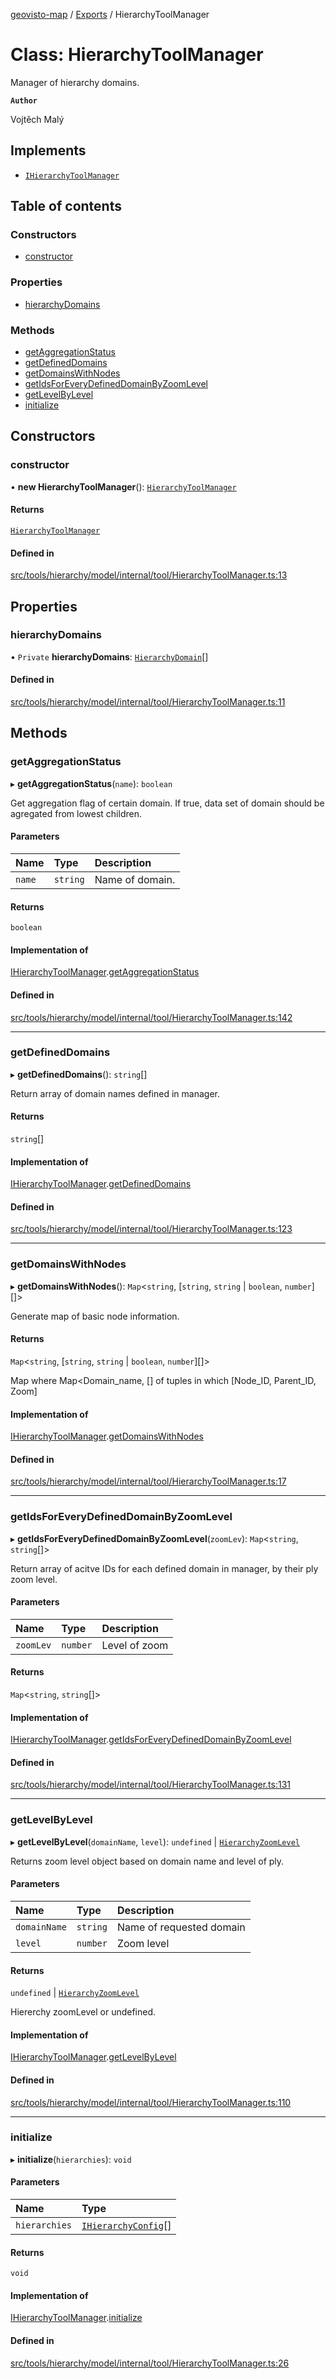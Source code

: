 [geovisto-map](../README.md) / [Exports](../modules.md) / HierarchyToolManager

# Class: HierarchyToolManager

Manager of hierarchy domains.

**`Author`**

Vojtěch Malý

## Implements

- [`IHierarchyToolManager`](../interfaces/IHierarchyToolManager.md)

## Table of contents

### Constructors

- [constructor](HierarchyToolManager.md#constructor)

### Properties

- [hierarchyDomains](HierarchyToolManager.md#hierarchydomains)

### Methods

- [getAggregationStatus](HierarchyToolManager.md#getaggregationstatus)
- [getDefinedDomains](HierarchyToolManager.md#getdefineddomains)
- [getDomainsWithNodes](HierarchyToolManager.md#getdomainswithnodes)
- [getIdsForEveryDefinedDomainByZoomLevel](HierarchyToolManager.md#getidsforeverydefineddomainbyzoomlevel)
- [getLevelByLevel](HierarchyToolManager.md#getlevelbylevel)
- [initialize](HierarchyToolManager.md#initialize)

## Constructors

### constructor

• **new HierarchyToolManager**(): [`HierarchyToolManager`](HierarchyToolManager.md)

#### Returns

[`HierarchyToolManager`](HierarchyToolManager.md)

#### Defined in

[src/tools/hierarchy/model/internal/tool/HierarchyToolManager.ts:13](https://github.com/geovisto/geovisto-map/blob/e22d774889dbc28cc1ec62933ecf6bab6690f172/src/tools/hierarchy/model/internal/tool/HierarchyToolManager.ts#L13)

## Properties

### hierarchyDomains

• `Private` **hierarchyDomains**: [`HierarchyDomain`](HierarchyDomain.md)[]

#### Defined in

[src/tools/hierarchy/model/internal/tool/HierarchyToolManager.ts:11](https://github.com/geovisto/geovisto-map/blob/e22d774889dbc28cc1ec62933ecf6bab6690f172/src/tools/hierarchy/model/internal/tool/HierarchyToolManager.ts#L11)

## Methods

### getAggregationStatus

▸ **getAggregationStatus**(`name`): `boolean`

Get aggregation flag of certain domain. If true, data set of domain should be agregated from lowest children.

#### Parameters

| Name | Type | Description |
| :------ | :------ | :------ |
| `name` | `string` | Name of domain. |

#### Returns

`boolean`

#### Implementation of

[IHierarchyToolManager](../interfaces/IHierarchyToolManager.md).[getAggregationStatus](../interfaces/IHierarchyToolManager.md#getaggregationstatus)

#### Defined in

[src/tools/hierarchy/model/internal/tool/HierarchyToolManager.ts:142](https://github.com/geovisto/geovisto-map/blob/e22d774889dbc28cc1ec62933ecf6bab6690f172/src/tools/hierarchy/model/internal/tool/HierarchyToolManager.ts#L142)

___

### getDefinedDomains

▸ **getDefinedDomains**(): `string`[]

Return array of domain names defined in manager.

#### Returns

`string`[]

#### Implementation of

[IHierarchyToolManager](../interfaces/IHierarchyToolManager.md).[getDefinedDomains](../interfaces/IHierarchyToolManager.md#getdefineddomains)

#### Defined in

[src/tools/hierarchy/model/internal/tool/HierarchyToolManager.ts:123](https://github.com/geovisto/geovisto-map/blob/e22d774889dbc28cc1ec62933ecf6bab6690f172/src/tools/hierarchy/model/internal/tool/HierarchyToolManager.ts#L123)

___

### getDomainsWithNodes

▸ **getDomainsWithNodes**(): `Map`\<`string`, [`string`, `string` \| `boolean`, `number`][]\>

Generate map of basic node information.

#### Returns

`Map`\<`string`, [`string`, `string` \| `boolean`, `number`][]\>

Map where Map<Domain_name, [] of tuples in which [Node_ID, Parent_ID, Zoom]

#### Implementation of

[IHierarchyToolManager](../interfaces/IHierarchyToolManager.md).[getDomainsWithNodes](../interfaces/IHierarchyToolManager.md#getdomainswithnodes)

#### Defined in

[src/tools/hierarchy/model/internal/tool/HierarchyToolManager.ts:17](https://github.com/geovisto/geovisto-map/blob/e22d774889dbc28cc1ec62933ecf6bab6690f172/src/tools/hierarchy/model/internal/tool/HierarchyToolManager.ts#L17)

___

### getIdsForEveryDefinedDomainByZoomLevel

▸ **getIdsForEveryDefinedDomainByZoomLevel**(`zoomLev`): `Map`\<`string`, `string`[]\>

Return array of acitve IDs for each defined domain in manager, by their ply zoom level.

#### Parameters

| Name | Type | Description |
| :------ | :------ | :------ |
| `zoomLev` | `number` | Level of zoom |

#### Returns

`Map`\<`string`, `string`[]\>

#### Implementation of

[IHierarchyToolManager](../interfaces/IHierarchyToolManager.md).[getIdsForEveryDefinedDomainByZoomLevel](../interfaces/IHierarchyToolManager.md#getidsforeverydefineddomainbyzoomlevel)

#### Defined in

[src/tools/hierarchy/model/internal/tool/HierarchyToolManager.ts:131](https://github.com/geovisto/geovisto-map/blob/e22d774889dbc28cc1ec62933ecf6bab6690f172/src/tools/hierarchy/model/internal/tool/HierarchyToolManager.ts#L131)

___

### getLevelByLevel

▸ **getLevelByLevel**(`domainName`, `level`): `undefined` \| [`HierarchyZoomLevel`](HierarchyZoomLevel.md)

Returns zoom level object based on domain name and level of ply.

#### Parameters

| Name | Type | Description |
| :------ | :------ | :------ |
| `domainName` | `string` | Name of requested domain |
| `level` | `number` | Zoom level |

#### Returns

`undefined` \| [`HierarchyZoomLevel`](HierarchyZoomLevel.md)

Hiererchy zoomLevel or undefined.

#### Implementation of

[IHierarchyToolManager](../interfaces/IHierarchyToolManager.md).[getLevelByLevel](../interfaces/IHierarchyToolManager.md#getlevelbylevel)

#### Defined in

[src/tools/hierarchy/model/internal/tool/HierarchyToolManager.ts:110](https://github.com/geovisto/geovisto-map/blob/e22d774889dbc28cc1ec62933ecf6bab6690f172/src/tools/hierarchy/model/internal/tool/HierarchyToolManager.ts#L110)

___

### initialize

▸ **initialize**(`hierarchies`): `void`

#### Parameters

| Name | Type |
| :------ | :------ |
| `hierarchies` | [`IHierarchyConfig`](../modules.md#ihierarchyconfig)[] |

#### Returns

`void`

#### Implementation of

[IHierarchyToolManager](../interfaces/IHierarchyToolManager.md).[initialize](../interfaces/IHierarchyToolManager.md#initialize)

#### Defined in

[src/tools/hierarchy/model/internal/tool/HierarchyToolManager.ts:26](https://github.com/geovisto/geovisto-map/blob/e22d774889dbc28cc1ec62933ecf6bab6690f172/src/tools/hierarchy/model/internal/tool/HierarchyToolManager.ts#L26)
